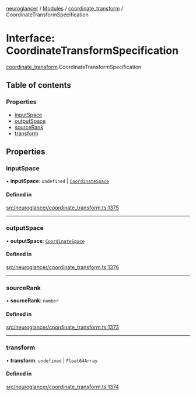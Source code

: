 [neuroglancer](../README.md) / [Modules](../modules.md) / [coordinate\_transform](../modules/coordinate_transform.md) / CoordinateTransformSpecification

# Interface: CoordinateTransformSpecification

[coordinate_transform](../modules/coordinate_transform.md).CoordinateTransformSpecification

## Table of contents

### Properties

- [inputSpace](coordinate_transform.CoordinateTransformSpecification.md#inputspace)
- [outputSpace](coordinate_transform.CoordinateTransformSpecification.md#outputspace)
- [sourceRank](coordinate_transform.CoordinateTransformSpecification.md#sourcerank)
- [transform](coordinate_transform.CoordinateTransformSpecification.md#transform)

## Properties

### inputSpace

• **inputSpace**: `undefined` \| [`CoordinateSpace`](coordinate_transform.CoordinateSpace.md)

#### Defined in

[src/neuroglancer/coordinate_transform.ts:1375](https://github.com/ActiveBrainAtlas2/neuroglancer/blob/285e65d7/src/neuroglancer/coordinate_transform.ts#L1375)

___

### outputSpace

• **outputSpace**: [`CoordinateSpace`](coordinate_transform.CoordinateSpace.md)

#### Defined in

[src/neuroglancer/coordinate_transform.ts:1376](https://github.com/ActiveBrainAtlas2/neuroglancer/blob/285e65d7/src/neuroglancer/coordinate_transform.ts#L1376)

___

### sourceRank

• **sourceRank**: `number`

#### Defined in

[src/neuroglancer/coordinate_transform.ts:1373](https://github.com/ActiveBrainAtlas2/neuroglancer/blob/285e65d7/src/neuroglancer/coordinate_transform.ts#L1373)

___

### transform

• **transform**: `undefined` \| `Float64Array`

#### Defined in

[src/neuroglancer/coordinate_transform.ts:1374](https://github.com/ActiveBrainAtlas2/neuroglancer/blob/285e65d7/src/neuroglancer/coordinate_transform.ts#L1374)
